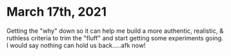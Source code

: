# March 17th, 2021

Getting the "why" down so it can help me build a more authentic, realistic, & ruthless criteria to trim the "fluff" and start getting some experiments going. I would say nothing can hold us back.....afk now!
